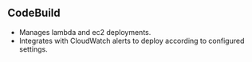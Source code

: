 ## CodeBuild
* Manages lambda and ec2 deployments.
* Integrates with CloudWatch alerts to deploy according to configured settings.